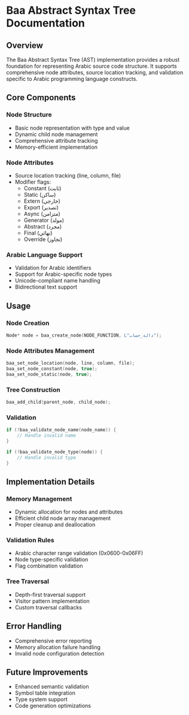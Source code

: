 # Baa Abstract Syntax Tree Documentation

## Overview
The Baa Abstract Syntax Tree (AST) implementation provides a robust foundation for representing Arabic source code structure. It supports comprehensive node attributes, source location tracking, and validation specific to Arabic programming language constructs.

## Core Components

### Node Structure
- Basic node representation with type and value
- Dynamic child node management
- Comprehensive attribute tracking
- Memory-efficient implementation

### Node Attributes
- Source location tracking (line, column, file)
- Modifier flags:
  - Constant (ثابت)
  - Static (ساكن)
  - Extern (خارجي)
  - Export (تصدير)
  - Async (متزامن)
  - Generator (مولد)
  - Abstract (مجرد)
  - Final (نهائي)
  - Override (تجاوز)

### Arabic Language Support
- Validation for Arabic identifiers
- Support for Arabic-specific node types
- Unicode-compliant name handling
- Bidirectional text support

## Usage

### Node Creation
```c
Node* node = baa_create_node(NODE_FUNCTION, L"دالة_حساب");
```

### Node Attributes Management
```c
baa_set_node_location(node, line, column, file);
baa_set_node_constant(node, true);
baa_set_node_static(node, true);
```

### Tree Construction
```c
baa_add_child(parent_node, child_node);
```

### Validation
```c
if (!baa_validate_node_name(node_name)) {
    // Handle invalid name
}

if (!baa_validate_node_type(node)) {
    // Handle invalid type
}
```

## Implementation Details

### Memory Management
- Dynamic allocation for nodes and attributes
- Efficient child node array management
- Proper cleanup and deallocation

### Validation Rules
- Arabic character range validation (0x0600-0x06FF)
- Node type-specific validation
- Flag combination validation

### Tree Traversal
- Depth-first traversal support
- Visitor pattern implementation
- Custom traversal callbacks

## Error Handling
- Comprehensive error reporting
- Memory allocation failure handling
- Invalid node configuration detection

## Future Improvements
- Enhanced semantic validation
- Symbol table integration
- Type system support
- Code generation optimizations